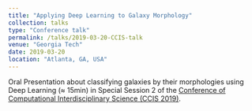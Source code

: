 ```yaml
---
title: "Applying Deep Learning to Galaxy Morphology"
collection: talks
type: "Conference talk"
permalink: /talks/2019-03-20-CCIS-talk
venue: "Georgia Tech"
date: 2019-03-20
location: "Atlanta, GA, USA"
---
```


Oral Presentation about classifying galaxies by their morphologies using Deep Learning (≈ 15min) in Special Session 2 of the [Conference of Computational Interdisciplinary Science (CCIS 2019)](http://www.inpe.br/ccis2019/).
